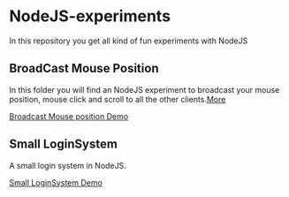NodeJS-experiments
=========
In this repository you get all kind of fun experiments with NodeJS

BroadCast Mouse Position
----

In this folder you will find an NodeJS experiment to broadcast your mouse position, mouse click and scroll to all the other clients.[More](https://github.com/DutchProgrammer/NodeJS-experiments/tree/master/BroadCastMousePosition)

[Broadcast Mouse position Demo](http://dutchprogrammer.nl:9002/)

Small LoginSystem
----
A small login system in NodeJS.

[Small LoginSystem Demo](http://dutchprogrammer.nl:9003/)
